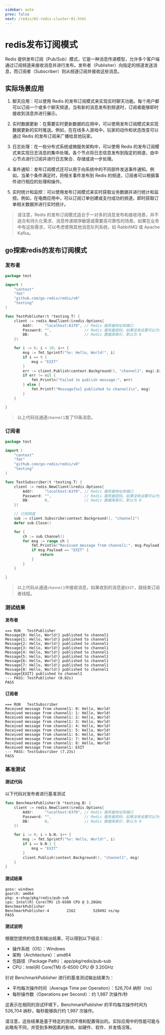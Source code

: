 ```yaml
---
sidebar: auto
prev: false
next: /redis/02-redis-cluster-01.html
---
```

# redis发布订阅模式
Redis 提供发布订阅（Pub/Sub）模式，它是一种消息传递模型，允许多个客户端通过订阅频道来接收消息并进行发布。发布者（Publisher）向指定的频道发送消息，而订阅者（Subscriber）则从频道订阅并接收这些消息。

## 实际场景应用
1. 聊天应用：可以使用 Redis 的发布订阅模式来实现实时聊天功能。每个用户都可以订阅一个或多个聊天频道，当有新的消息发布到频道时，订阅者能够即时接收到消息并进行展示。

2. 实时数据更新：在需要实时更新数据的应用中，可以使用发布订阅模式来实现数据更新的实时推送。例如，在在线多人游戏中，玩家的动作和状态改变可以通过 Redis 的发布订阅来广播给其他玩家。

3. 日志处理：在一些分布式系统或微服务架构中，可以使用 Redis 的发布订阅模式来实现日志消息的集中处理。各个节点将日志信息发布到指定的频道，由中心节点进行订阅并进行日志聚合、存储或进一步处理。

4. 事件通知：发布订阅模式还可以用于向系统中的不同部件发送事件通知。例如，当某个条件满足时，将相关事件发布到 Redis 的频道，订阅者可以根据事件进行相应的处理和操作。

5. 实时统计和监控：可以使用发布订阅模式来实时获取业务数据并进行统计和监控。例如，在电商应用中，可以订阅订单创建或支付成功的频道，即时获取订单相关数据并进行实时统计。

> 请注意，Redis 的发布订阅模式适合于一对多的消息发布和接收场景，并不适合有持久化需求、消息传递顺序敏感或需要高可靠性的场景。如果在业务中有这些需求，可以考虑使用其他消息队列系统，如 RabbitMQ 或 Apache Kafka。

## go探索redis的发布订阅模式
### 发布者
```go
package test

import (
	"context"
	"fmt"
	"github.com/go-redis/redis/v8"
	"testing"
)

func TestPublisher(t *testing.T) {
	client := redis.NewClient(&redis.Options{
		Addr:     "localhost:6379", // Redis 服务器地址和端口
		Password: "",               // Redis 服务器密码，如果没有设置可以为空
		DB:       0,                // Redis 数据库索引，默认为 0
	})

	for i := 0; i < 10; i++ {
		msg := fmt.Sprintf("%v: Hello, World!", i)
		if i == 9 {
			msg = "EXIT"
		}
		err := client.Publish(context.Background(), "channel1", msg).Err()
		if err != nil {
			fmt.Println("Failed to publish message:", err)
		} else {
			fmt.Printf("Message{%v} published to channel1\n", msg)
		}
	}

}
```
> 以上代码往通道`channel1`发了10条消息。
### 订阅者
```go
package test

import (
	"context"
	"fmt"
	"github.com/go-redis/redis/v8"
	"testing"
)

func TestSubscriber(t *testing.T) {
	client := redis.NewClient(&redis.Options{
		Addr:     "localhost:6379", // Redis 服务器地址和端口
		Password: "",               // Redis 服务器密码，如果没有设置可以为空
		DB:       0,                // Redis 数据库索引，默认为 0
	})

	// 订阅频道
	sub := client.Subscribe(context.Background(), "channel1")
	defer sub.Close()

	for {
		ch := sub.Channel()
		for msg := range ch {
			fmt.Println("Received message from channel1:", msg.Payload)
			if msg.Payload == "EXIT" {
				return
			}
		}
	}

}
```
> 以上代码从通道`channel1`中接收消息，如果收到的消息是`EXIT`，就结束订阅者线程。

### 测试结果
#### 发布者
```log
=== RUN   TestPublisher
Message{0: Hello, World!} published to channel1
Message{1: Hello, World!} published to channel1
Message{2: Hello, World!} published to channel1
Message{3: Hello, World!} published to channel1
Message{4: Hello, World!} published to channel1
Message{5: Hello, World!} published to channel1
Message{6: Hello, World!} published to channel1
Message{7: Hello, World!} published to channel1
Message{8: Hello, World!} published to channel1
Message{EXIT} published to channel1
--- PASS: TestPublisher (0.02s)
PASS
```
#### 订阅者
```log
=== RUN   TestSubscriber
Received message from channel1: 0: Hello, World!
Received message from channel1: 1: Hello, World!
Received message from channel1: 2: Hello, World!
Received message from channel1: 3: Hello, World!
Received message from channel1: 4: Hello, World!
Received message from channel1: 5: Hello, World!
Received message from channel1: 6: Hello, World!
Received message from channel1: 7: Hello, World!
Received message from channel1: 8: Hello, World!
Received message from channel1: EXIT
--- PASS: TestSubscriber (7.23s)
PASS
```
### 基准测试
#### 测试代码
以下代码对发布者进行基准测试
```go
func BenchmarkPublisher(b *testing.B) {
	client := redis.NewClient(&redis.Options{
		Addr:     "localhost:6379", // Redis 服务器地址和端口
		Password: "",               // Redis 服务器密码，如果没有设置可以为空
		DB:       0,                // Redis 数据库索引，默认为 0
	})

	for i := 0; i < b.N; i++ {
		msg := fmt.Sprintf("%v: Hello, World!", i)
		if i == b.N-1 {
			msg = "EXIT"
		}
		client.Publish(context.Background(), "channel1", msg)
	}
}
```
#### 测试结果
```log
goos: windows
goarch: amd64
pkg: e-shop/pkg/redis/pub-sub
cpu: Intel(R) Core(TM) i5-6500 CPU @ 3.20GHz
BenchmarkPublisher
BenchmarkPublisher-4   	    2162	    528492 ns/op
PASS
```
#### 测试说明
根据您提供的信息和输出结果，可以得到以下结论：
* 操作系统（OS）：Windows
* 架构（Architecture）：amd64
* 包路径（Package Path）：app/pkg/redis/pub-sub
* CPU：Intel(R) Core(TM) i5-6500 CPU @ 3.20GHz

针对 BenchmarkPublisher 进行的基准测试输出结果为：
* 平均每次操作时间（Average Time per Operation）：526,704 纳秒（ns）
* 每秒操作数（Operations per Second）：约 1,987 次操作/秒

这表示在相同的测试环境下，BenchmarkPublisher 的平均每次操作时间为 526,704 纳秒，每秒能够执行约 1,987 次操作。

请注意，这些结果是基于特定的测试环境和配置得出的。实际应用中的性能可能与此略有不同，并受到多种因素的影响，如硬件、软件、并发情况等。